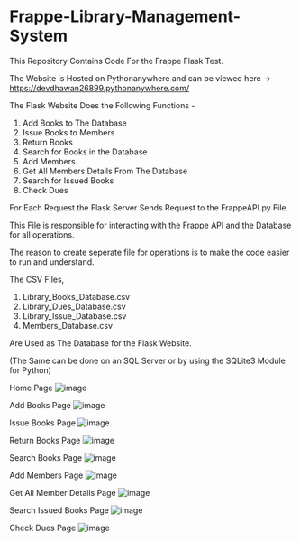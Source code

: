 # Frappe-Library-Management-System
This Repository Contains Code For the Frappe Flask Test. 

The Website is Hosted on Pythonanywhere and can be viewed here -> https://devdhawan26899.pythonanywhere.com/

The Flask Website Does the Following Functions -
1. Add Books to The Database
2. Issue Books to Members
3. Return Books
4. Search for Books in the Database
5. Add Members
6. Get All Members Details From The Database
7. Search for Issued Books
8. Check Dues

For Each Request the Flask Server Sends Request to the FrappeAPI.py File. 

This File is responsible for interacting with the Frappe API and the Database for all operations. 

The reason to create seperate file for operations is to make the code easier to run and understand. 

The CSV Files, 
1. Library_Books_Database.csv
2. Library_Dues_Database.csv
3. Library_Issue_Database.csv
4. Members_Database.csv

Are Used as The Database for the Flask Website.

(The Same can be done on an SQL Server or by using the SQLite3 Module for Python)

Home Page
![image](https://github.com/devdhawan2689/Frappe-Library-Management-System/assets/54425780/7bf963b9-0e69-4455-8e65-c837541de456)

Add Books Page
![image](https://github.com/devdhawan2689/Frappe-Library-Management-System/assets/54425780/dd815ccf-a235-4212-be21-fc936b786e45)

Issue Books Page
![image](https://github.com/devdhawan2689/Frappe-Library-Management-System/assets/54425780/dfb84fbc-9874-47e2-a129-70ab34f5bc48)

Return Books Page
![image](https://github.com/devdhawan2689/Frappe-Library-Management-System/assets/54425780/b9fc9e73-1cd1-4849-87ab-55f1ef233487)

Search Books Page
![image](https://github.com/devdhawan2689/Frappe-Library-Management-System/assets/54425780/20a7334e-1aa8-4e1c-9fae-e0cb48df61e1)

Add Members Page
![image](https://github.com/devdhawan2689/Frappe-Library-Management-System/assets/54425780/a0daaf57-b346-4e59-a10d-092b53e7e08e)

Get All Member Details Page
![image](https://github.com/devdhawan2689/Frappe-Library-Management-System/assets/54425780/987f7947-58bc-4e06-8a48-8ed584daee4c)

Search Issued Books Page
![image](https://github.com/devdhawan2689/Frappe-Library-Management-System/assets/54425780/089c8c8a-46aa-47e3-9e87-f29c5ed2939b)

Check Dues Page
![image](https://github.com/devdhawan2689/Frappe-Library-Management-System/assets/54425780/23972bd4-4af4-4fba-aa54-1130c0642020)




